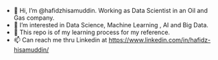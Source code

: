 - 👋 Hi, I’m @hafidzhisamuddin. Working as Data Scientist in an Oil and Gas company. 
- 👀 I’m interested in Data Science, Machine Learning , AI and Big Data.
- 🌱 This repo is of my learning process for my reference.
- 📫 Can reach me thru Linkedin at https://www.linkedin.com/in/hafidz-hisamuddin/

<!---
hafidzhisamuddin/hafidzhisamuddin is a ✨ special ✨ repository because its `README.md` (this file) appears on your GitHub profile.
You can click the Preview link to take a look at your changes.
--->
